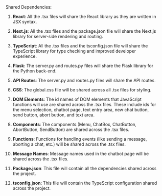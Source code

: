 Shared Dependencies:

1. **React**: All the .tsx files will share the React library as they are written in JSX syntax.

2. **Next.js**: All the .tsx files and the package.json file will share the Next.js library for server-side rendering and routing.

3. **TypeScript**: All the .tsx files and the tsconfig.json file will share the TypeScript library for type checking and improved developer experience.

4. **Flask**: The server.py and routes.py files will share the Flask library for the Python back-end.

5. **API Routes**: The server.py and routes.py files will share the API routes.

6. **CSS**: The global.css file will be shared across all .tsx files for styling.

7. **DOM Elements**: The id names of DOM elements that JavaScript functions will use are shared across the .tsx files. These include ids for the menu selection, chatbot page, text entry area, new chat button, send button, abort button, and text area.

8. **Components**: The components (Menu, ChatBox, ChatButton, AbortButton, SendButton) are shared across the .tsx files.

9. **Functions**: Functions for handling events (like sending a message, aborting a chat, etc.) will be shared across the .tsx files.

10. **Message Names**: Message names used in the chatbot page will be shared across the .tsx files.

11. **Package.json**: This file will contain all the dependencies shared across the project.

12. **tsconfig.json**: This file will contain the TypeScript configuration shared across the project.